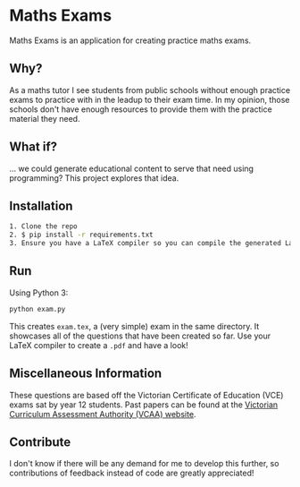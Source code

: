 Maths Exams
===========


Maths Exams is an application for creating practice maths exams.


Why?
----

As a maths tutor I see students from public schools without enough practice exams to practice with in the leadup to their exam time. In my opinion, those schools don't have enough resources to provide them with the practice material they need.


What if?
--------

... we could generate educational content to serve that need using programming? This project explores that idea.


Installation
------------

```bash
1. Clone the repo
2. $ pip install -r requirements.txt
3. Ensure you have a LaTeX compiler so you can compile the generated LaTeX.
```


Run
---

Using Python 3:

```python
python exam.py
```

This creates `exam.tex`, a (very simple) exam in the same directory. It showcases all of the questions that have been created so far. Use your LaTeX compiler to create a `.pdf` and have a look!


Miscellaneous Information
-------------------------

These questions are based off the Victorian Certificate of Education (VCE) exams sat by year 12 students. Past papers
can be found at the [Victorian Curriculum Assessment Authority (VCAA) website](http://www.vcaa.vic.edu.au/Pages/vce/studies/mathematics/cas/casexams.aspx).


Contribute
----------


I don't know if there will be any demand for me to develop this further, so contributions of feedback instead of code are greatly appreciated!
